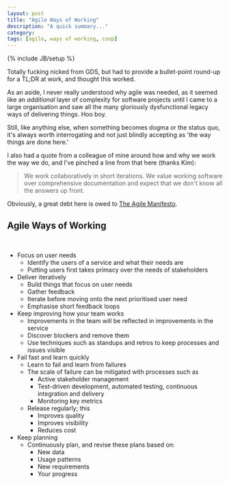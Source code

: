 ```yaml
---
layout: post
title: "Agile Ways of Working"
description: "A quick summary..."
category: 
tags: [agile, ways of working, coop]
---
```

{% include JB/setup %}

Totally fucking nicked from GDS, but had to provide a bullet-point round-up for a TL;DR at work, and thought this worked.

As an aside, I never really understood why agile was needed, as it seemed like an _additional_ layer of complexity for software projects until I came to a large organisation and saw all the many gloriously dysfunctional legacy ways of delivering things. Hoo boy.

Still, like anything else, when something becomes dogma or the status quo, it's always worth interrogating and not just blindly accepting as 'the way things are done here.'

I also had a quote from a colleague of mine around how and why we work the way we do, and I've pinched a line from that here (thanks Kim):

> We work collaboratively in short iterations. We value working software over comprehensive documentation and expect that we don't know all the answers up front.

Obviously, a great debt here is owed to [The Agile Manifesto](http://agilemanifesto.org/).

## Agile Ways of Working
<br>

- Focus on user needs
  - Identify the users of a service and what their needs are
  - Putting users first takes primacy over the needs of stakeholders
- Deliver iteratively
  - Build things that focus on user needs
  - Gather feedback
  - Iterate before moving onto the next prioritised user need
  - Emphasise short feedback loops
- Keep improving how your team works 
  - Improvements in the team will be reflected in improvements in the service
  - Discover blockers and remove them
  - Use techniques such as standups and retros to keep processes and issues visible
- Fail fast and learn quickly
  - Learn to fail and learn from failures
  - The scale of failure can be mitigated with processes such as
    - Active stakeholder management
    - Test-driven development, automated testing, continuous integration and delivery
    - Monitoring key metrics
  - Release regularly; this
    - Improves quality
    - Improves visibility
    - Reduces cost
- Keep planning
  - Continuously plan, and revise these plans based on:
    - New data
    - Usage patterns
    - New requirements
    - Your progress
